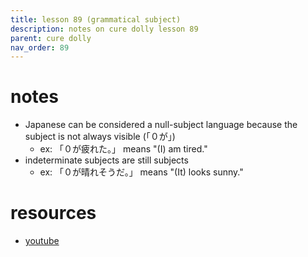 ```yaml
---
title: lesson 89 (grammatical subject)
description: notes on cure dolly lesson 89
parent: cure dolly
nav_order: 89
---
```

# notes
- Japanese can be considered a null-subject language because the subject is not always visible (「０が」)
	- ex: 「０が疲れた。」 means "(I) am tired."
- indeterminate subjects are still subjects
	- ex: 「０が晴れそうだ。」 means "(It) looks sunny."
# resources
- [youtube](https://www.youtube.com/watch?v=CEgGnitwXGA)